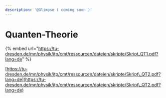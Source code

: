 ```yaml
---
description: '@Glimpse ( coming soon )'
---
```


# Quanten-Theorie

{% embed url="https://tu-dresden.de/mn/physik/itp/cmt/ressourcen/dateien/skripte/Skript_QT1.pdf?lang=de" %}

[https://tu-dresden.de/mn/physik/itp/cmt/ressourcen/dateien/skripte/Skript\_QT2.pdf?lang=de](https://tu-dresden.de/mn/physik/itp/cmt/ressourcen/dateien/skripte/Skript\_QT2.pdf?lang=de)

